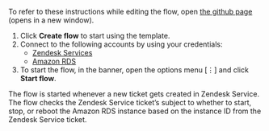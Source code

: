 To refer to these instructions while editing the flow, open [the github page](https://github.com/ot4i/app-connect-templates/tree/master/resources/markdown/Stop%20or%20start%20or%20reboot%20the%20Amazon%20RDS%20instance%20whenever%20a%20Zendesk%20Service%20ticket%20gets%20created_instructions.md) (opens in a new window).

1. Click **Create flow** to start using the template.
2. Connect to the following accounts by using your credentials:
   - [Zendesk Services](https://www.ibm.com/docs/en/app-connect/saas?topic=apps-zendesk-service) 
   - [Amazon RDS](https://www.ibm.com/docs/en/app-connect/saas?topic=apps-amazon-rds)
3. To start the flow, in the banner, open the options menu [⋮] and click **Start flow**.

The flow is started whenever a new ticket gets created in Zendesk Service. The flow checks the Zendesk Service ticket’s subject to whether to start, stop, or reboot the Amazon RDS instance based on the instance ID from the Zendesk Service ticket.

